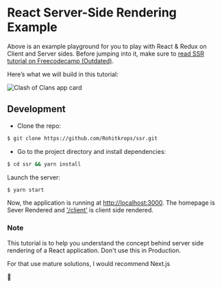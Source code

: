 # React Server-Side Rendering Example

Above is an example playground for you to play with React & Redux on Client and Server sides.
Before jumping into it, make sure to [read SSR tutorial on Freecodecamp (Outdated)](https://www.freecodecamp.org/news/server-side-rendering-your-react-app-in-three-simple-steps-7a82b95db82e/).

Here’s what we will build in this tutorial:

![Clash of Clans app card](https://cdn-images-1.medium.com/max/1000/1*wk04sWGQkw36_XLFvPACrA.png)


## Development

- Clone the repo:

```bash
$ git clone https://github.com/Rohitkrops/ssr.git
```

- Go to the project directory and install dependencies:

```bash
$ cd ssr && yarn install
```

Launch the server:

```bash
$ yarn start
```

Now, the application is running at [http://localhost:3000](http://localhost:3000).
The homepage is Sever Rendered and ['/client'](http://localhost:3000/client) is client side rendered.

### Note
This tutorial is to help you understand the concept behind server side rendering of a React application. 
Don't use this in Production. 

For that use mature solutions, I would recommend Next.js

🥳